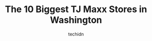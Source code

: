 ---
layout: ampstory
image: https://i0.wp.com/www.depkes.org/wp-content/uploads/2023/06/tj-maxx-0-in-washington-1685968026.jpeg?resize=640,853
author: techidn
featured: false
description: Discover the impressive array of TJ Maxx options in Washington, where you can find 10 of the largest TJ Maxx establishments in the area. From renowned classics to hidden gems, Washington off
title: The 10 Biggest TJ Maxx Stores in Washington
cover:
   title: The 10 Biggest TJ Maxx Stores in Washington
   subtitle: Rickpate
   background: https://www.depkes.org/wp-content/uploads/2023/06/tj-maxx-0-in-washington-1685968026.jpeg

pages: 
 - layout: thirds
   top: <h1>#1 T.J. Maxx</h1>
   bottom: "<p>Whats not to like here. Pretty good prices throughout the store. I just picked myself up a Kraken hoodie for $16 bucks.</p>"
   background: https://www.depkes.org/wp-content/uploads/2023/06/tj-maxx-1-in-washington-1685968026.jpeg
   backgroundblur: true
 - layout: thirds
   top: <h1>#2 T.J. Maxx</h1>
   bottom: "<p>11029 Roosevelt Way NE, Seattle, WA 98125, United States</p>"
   background: https://www.depkes.org/wp-content/uploads/2023/06/tj-maxx-2-in-washington-1685968026.jpeg
   cta:
      link: https://www.depkes.org/blog/the-10-biggest-tj-maxx-stores-in-washington/
      text: The 10 Biggest TJ Maxx Stores in Washington
 - layout: thirds
   top: <h1>#3 T.J. Maxx</h1>
   bottom: "<p>25406 104th Ave SE, Kent, WA 98031, United States</p>"
   background: https://www.depkes.org/wp-content/uploads/2023/06/tj-maxx-3-in-washington-1685968026.jpeg
   cta:
      link: https://www.depkes.org/blog/the-10-biggest-tj-maxx-stores-in-washington/
      text: The 10 Biggest TJ Maxx Stores in Washington
 - layout: thirds
   top: <h1>#4 T.J. Maxx</h1>
   bottom: "<p>1130 SE Everett Mall Way, Everett, WA 98208, United States</p>"
   background: https://images.unsplash.com/photo-1620421680010-0766ff230392?ixlib=rb-4.0.3&ixid=MnwxMjA3fDB8MHxwaG90by1wYWdlfHx8fGVufDB8fHx8&auto=format&fit=crop&w=640&h=853&q=80
   cta:
      link: https://www.depkes.org/blog/the-10-biggest-tj-maxx-stores-in-washington/
      text: The 10 Biggest TJ Maxx Stores in Washington
 - layout: thirds
   top: <h1>#5 T.J. Maxx</h1>
   bottom: "<p>14010 E Indiana Ave, Spokane, WA 99216, United States</p>"
   background: https://images.unsplash.com/photo-1599422314077-f4dfdaa4cd09?ixlib=rb-4.0.3&ixid=MnwxMjA3fDB8MHxwaG90by1wYWdlfHx8fGVufDB8fHx8&auto=format&fit=crop&w=640&h=853&q=80
   cta:
      link: https://www.depkes.org/blog/the-10-biggest-tj-maxx-stores-in-washington/
      text: The 10 Biggest TJ Maxx Stores in Washington
 - layout: thirds
   top: <h1>#6 T.J. Maxx</h1>
   bottom: "<p>10300 Silverdale Way NW, Silverdale, WA 98383, United States</p>"
   background: https://images.unsplash.com/photo-1549241520-425e3dfc01cb?ixlib=rb-4.0.3&ixid=MnwxMjA3fDB8MHxwaG90by1wYWdlfHx8fGVufDB8fHx8&auto=format&fit=crop&w=640&h=853&q=80
   cta:
      link: https://www.depkes.org/blog/the-10-biggest-tj-maxx-stores-in-washington/
      text: The 10 Biggest TJ Maxx Stores in Washington
 - layout: thirds
   top: <h1>#7 T.J. Maxx</h1>
   bottom: "<p>3829 S Meridian, Puyallup, WA 98373, United States</p>"
   background: https://images.unsplash.com/photo-1524169358666-79f22534bc6e?ixlib=rb-4.0.3&ixid=MnwxMjA3fDB8MHxwaG90by1wYWdlfHx8fGVufDB8fHx8&auto=format&fit=crop&w=640&h=853&q=80
   cta:
      link: https://www.depkes.org/blog/the-10-biggest-tj-maxx-stores-in-washington/
      text: The 10 Biggest TJ Maxx Stores in Washington
 - layout: thirds
   middle: Continue reading...
   background: https://images.unsplash.com/photo-1595364397663-fca4f075d796?ixlib=rb-4.0.3&ixid=MnwxMjA3fDB8MHxwaG90by1wYWdlfHx8fGVufDB8fHx8&auto=format&fit=crop&w=640&h=853&q=80
   cta:
      link: https://www.depkes.org/blog/the-10-biggest-tj-maxx-stores-in-washington/
      text: The 10 Biggest TJ Maxx Stores in Washington
      
---